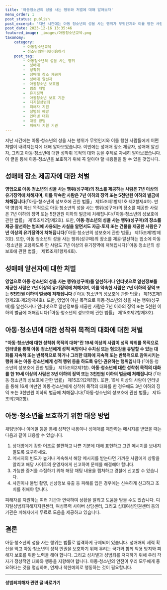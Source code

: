 ```yaml
---
title: '아동청소년의 성을 사는 행위와 처벌에 대해 알아보자'
menu_order: 1
post_status: publish
post_excerpt: '지난 시간에는 아동 청소년의 성을 사는 행위가 무엇인지와 이를 행한 사람들에게 어떤 처벌이 내려지는지에 대해 알아보았습니다. 이번에는 성매매 장소 제공자, 성매매 알선자, 그리고 아동 청소년에 대한 성착취 목적의 대화 등을 주제로 자세히 알아보겠습니다. 이 글을 통해 아동 청소년을 보호하기 위해 꼭 알아야 할 내용들을 알 수 있을 것입니다.'
post_date: 2023-12-16 13:35:46
featured_image: _images/아동청소년교육.png
taxonomy:
    category:
        - 아동청소년교육
        - 청소년의인터넷이용하기
    post_tag:
        - 아동청소년의 성을 사는 행위
        -  성매매
        -  성착취
        -  성매매 장소 제공자
        -  성매매 알선자
        -  아동청소년 보호법
        -  범죄 처벌
        -  유기징역
        -  아동청소년 보호 기관
        -  디지털성범죄
        -  피해자 지원
        -  성범죄 예방
        -  인터넷 대화
        -  대응 방법
        -  피해자 지원 기관
---
```



지난 시간에는 아동·청소년의 성을 사는 행위가 무엇인지와 이를 행한 사람들에게 어떤 처벌이 내려지는지에 대해 알아보았습니다. 이번에는 성매매 장소 제공자, 성매매 알선자, 그리고 아동·청소년에 대한 성착취 목적의 대화 등을 주제로 자세히 알아보겠습니다. 이 글을 통해 아동·청소년을 보호하기 위해 꼭 알아야 할 내용들을 알 수 있을 것입니다.

## 성매매 장소 제공자에 대한 처벌

**영업으로 아동·청소년의 성을 사는 행위(성구매)의 장소를 제공하는 사람은 7년 이상의 유기징역에 처해지며, 이를 약속한 사람은 7년 이하의 징역 또는 5천만원 이하의 벌금에 처해집니다**(「아동·청소년의 성보호에 관한 법률」 제15조제1항제1호·제2항제4호). 만약 영업이 아닌 목적으로 아동·청소년의 성을 사는 행위(성구매)의 장소를 제공한 사람은 7년 이하의 징역 또는 5천만원 이하의 벌금에 처해집니다(「아동·청소년의 성보호에 관한 법률」 제15조제2항제2호). 또한, **아동·청소년의 성을 사는 행위(성구매)의 장소를 제공·알선하는 범죄에 사용되는 사실을 알면서도 자금·토지 또는 건물을 제공한 사람은 7년 이상의 유기징역에 처해집니다**(「아동·청소년의 성보호에 관한 법률」 제15조제1항제3호). 또한, 아동·청소년의 성을 사는 행위(성구매)의 장소를 제공·알선하는 업소에 아동·청소년을 고용하도록 한 사람도 7년 이상의 유기징역에 처해집니다(「아동·청소년의 성보호에 관한 법률」 제15조제1항제4호).

## 성매매 알선자에 대한 처벌

**영업으로 아동·청소년의 성을 사는 행위(성구매)를 알선하거나 인터넷으로 알선정보를 제공한 사람은 7년 이상의 유기징역에 처해지며, 이를 약속한 사람은 7년 이하의 징역 또는 5천만원 이하의 벌금에 처해집니다** (「아동·청소년의 성보호에 관한 법률」 제15조제1항제2호·제2항제4호). 또한, 영업이 아닌 목적으로 아동·청소년의 성을 사는 행위(성구매)를 알선하거나 인터넷으로 알선정보를 제공한 사람은 7년 이하의 징역 또는 5천원 이하의 벌금에 처해집니다(「아동·청소년의 성보호에 관한 법률」 제15조제2항제3호).

## 아동·청소년에 대한 성착취 목적의 대화에 대한 처벌

**"아동·청소년에 대한 성착취 목적의 대화"란 19세 이상의 사람이 성적 착취를 목적으로 인터넷을 통해 아동·청소년에게 성적 욕망이나 수치심 또는 혐오감을 유발할 수 있는 대화를 지속적 또는 반복적으로 하거나 그러한 대화에 지속적 또는 반복적으로 참여시키는 행위 또는 아동·청소년에게 성적 행위 등을 하도록 유인·권유하는 행위입니다** (「아동·청소년의 성보호에 관한 법률」 제15조의2제1항). **아동·청소년에 대한 성착취 목적의 대화를 한 19세 이상의 사람은 3년 이하의 징역 또는 3천만원 이하의 벌금에 처해집니다** (「아동·청소년의 성보호에 관한 법률」 제15조의2제1항). 또한, 19세 이상의 사람이 인터넷을 통해 16세 미만인 아동·청소년에게 성착취 목적의 대화를 한 경우에도 3년 이하의 징역 또는 3천만원 이하의 벌금에 처해집니다(「아동·청소년의 성보호에 관한 법률」 제15조의2제2항).

## 아동·청소년을 보호하기 위한 대응 방법

채팅방이나 이메일 등을 통해 성적인 내용이나 성매매를 제안하는 메시지를 받았을 때는 다음과 같이 대응할 수 있습니다.

1. 상대방에게 강한 어조로 불편하고 나쁜 기분에 대해 표현하고 그런 메시지를 보내지 말도록 요구하세요.
2. 메시지의 빈도가 높거나 계속해서 해당 메시지를 받는다면 가까운 사람에게 상황을 알리고 해당 사이트의 운영자에게 신고하여 문제를 해결해야 합니다.
3. 가능한 증거를 수집하기 위해 해당 채팅 내용을 캡처하고 경찰에 신고할 수 있습니다.
4. 사진이나 불법 촬영, 신상정보 유출 등 피해를 입은 경우에는 신속하게 신고하고 조치를 취해야 합니다.

피해자를 지원하는 여러 기관과 연락하여 상황을 알리고 도움을 받을 수도 있습니다. 디지털성범죄피해자지원센터, 여성폭력 사이버 상담센터, 그리고 십대여성인권센터 등의 기관은 피해자에게 무료로 도움을 제공하고 있습니다.

## 결론

아동·청소년의 성을 사는 행위는 법률로 엄격하게 규제되어 있습니다. 성매매의 세력 확산을 막고 아동·청소년의 성적 인권을 보호하기 위해 우리는 국가와 함께 악용 방지와 피해자 보호를 위한 노력을 해야 합니다. 그리고 성차별과 성범죄를 저지하기 위해 우리 각자가 정상적인 대화와 행동을 지향해야 합니다. 아동·청소년의 안전이 우리 모두에게 중요하다는 것을 명심하며, 언제나 착한예의로 행동하는 것이 필요합니다.
<!-- wp:separator -->
<hr class="wp-block-separator has-alpha-channel-opacity"/>
<!-- /wp:separator -->

<!-- wp:group {"backgroundColor":"base","layout":{"type":"constrained"}} -->
<div class="wp-block-group has-base-background-color has-background"><!-- wp:paragraph {"align":"center","fontSize":"medium"} -->
<p class="has-text-align-center has-large-font-size"><strong>성범죄피해자 관련 글 바로가기</strong></p>
<!-- /wp:paragraph -->


<!-- wp:latest-posts
{"categories":[{"id":30925,"count":19,"description":"","link":"https://uknowlaw.com/category/%ec%84%b1%eb%b2%94%ec%a3%84%ed%94%bc%ed%95%b4%ec%9e%90/","name":"성범죄피해자","slug":"성범죄피해자","taxonomy":"category","parent":0,"meta":[],"_links":{"self":[{"href":"https://uknowlaw.com/wp-json/wp/v2/categories/30925"}],"collection":[{"href":"https://uknowlaw.com/wp-json/wp/v2/categories"}],"about":[{"href":"https://uknowlaw.com/wp-json/wp/v2/taxonomies/category"}],"wp:post_type":[{"href":"https://uknowlaw.com/wp-json/wp/v2/posts?categories=30925"}],"curies":[{"name":"wp","href":"https://api.w.org/{rel}","templated":true}]}}],"postsToShow":100,"excerptLength":28,"postLayout":"grid","columns":2,"featuredImageAlign":"left","featuredImageSizeSlug":"large","fontSize":"small"} /--></div>
<!-- /wp:group -->